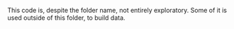 This code is, despite the folder name, not entirely exploratory.
Some of it is used outside of this folder,
to build data.
